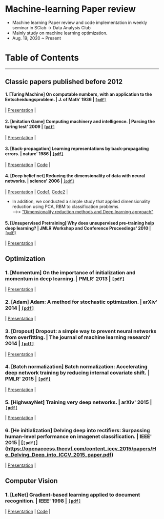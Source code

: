 # Machine-learning Paper review
- Machine learning Paper review and code implementation in weekly seminar in SClab -> Data Analysis Club
- Mainly study on machine learning optimization.
- Aug. 19, 2020 ~ Present


# Table of Contents
-----------------------
## Classic papers published before 2012

#### 1. [Turing Machine] On computable numbers, with an application to the Entscheidungsproblem. | J. of Math' 1936 | [`[pdf]`](https://www.wolframscience.com/prizes/tm23/images/Turing.pdf)
| [Presentation](https://github.com/OH-Seoyoung/Machine-learning_Paper_review/blob/master/Paper.1_Turing_Machine/20200929_Paper1_Turing_Machine.pdf) | 

#### 2. [Imitation Game] Computing machinery and intelligence. | Parsing the turing test' 2009 | [`[pdf]`](http://www.cse.chalmers.se/~aikmitr/papers/Turing.pdf#page=442)
| [Presentation](https://github.com/OH-Seoyoung/Machine-learning_Paper_review/blob/master/Paper.2_Imitation_Game/20201006_Paper2_Imitation_game.pdf) |

#### 3. [Back-propagation] Learning representations by back-propagating errors. | nature' 1986 | [`[pdf]`](http://www.cs.toronto.edu/~hinton/absps/naturebp.pdf)
| [Presentation](https://github.com/OH-Seoyoung/Machine-learning_Paper_review/blob/master/Paper.3_Back-Propagation/20201110_Paper3_Back-Propagation.pdf) | [Code](https://github.com/OH-Seoyoung/Machine-learning_Paper_review/blob/master/Paper.3_Back-Propagation/Simple_implementation_of_back-propagation.ipynb) |

#### 4. [Deep belief net] Reducing the dimensionality of data with neural networks. | science' 2006 | [`[pdf]`](https://citeseerx.ist.psu.edu/viewdoc/download?doi=10.1.1.459.3788&rep=rep1&type=pdf)
| [Presentation](https://github.com/OH-Seoyoung/Machine-learning_Paper_review/blob/master/Paper.5_Dimensionality_Reduction_DBN/20210121_Paper.5_Dimensionality_Reduction_DBN.pdf) | [Code1](https://github.com/OH-Seoyoung/Machine-learning_Paper_review/tree/master/Paper.5_Dimensionality_Reduction_DBN/AE_and_PCA), [Code2](https://github.com/OH-Seoyoung/Machine-learning_Paper_review/tree/master/Paper.5_Dimensionality_Reduction_DBN/RBM_and_PCA_with_MNIST) |

- In addition, we conducted a simple study that applied dimensionality reduction using PCA, RBM to classification problems.  
-->> ["Dimensionality reduction methods and Deep learning approach"](https://github.com/OH-Seoyoung/Machine-learning_Paper_review/blob/master/Paper.5_Dimensionality_Reduction_DBN/RBM_and_PCA_with_MNIST/Poster.pdf)

#### 5. [Unsupervised Pretraining] Why does unsupervised pre-training help deep learning? | JMLR Workshop and Conference Proceedings' 2010 |  [`[pdf]`](http://proceedings.mlr.press/v9/erhan10a/erhan10a.pdf) 
| [Presentation](https://github.com/OH-Seoyoung/Machine-learning_Paper_review/blob/master/Paper.6_Unsupervised_Pre-training/20210204_Paper.6_Unsupervised_Pre-training.pdf) |  


## Optimization
### 1. [Momentum] On the importance of initialization and momentum in deep learning. | PMLR' 2013 | [`[pdf]`](http://proceedings.mlr.press/v28/sutskever13.pdf)
| [Presentation](https://github.com/OH-Seoyoung/Machine-learning_Paper_review/blob/master/Paper.7_Initialization_and_Momentum/20210813_Initialization_and_Momentum.pdf) |

### 2. [Adam] Adam: A method for stochastic optimization. | arXiv' 2014 | [`[pdf]`](https://arxiv.org/pdf/1412.6980.pdf?source=post_page---------------------------)
| [Presentation](https://github.com/OH-Seoyoung/Machine-learning_Paper_review/blob/master/Paper.8_ADAM/20210826_Adaptive_moment_estimation.pdf) |

### 3. [Dropout] Dropout: a simple way to prevent neural networks from overfitting. | The journal of machine learning research' 2014 | [`[pdf]`](https://www.jmlr.org/papers/volume15/srivastava14a/srivastava14a.pdf?utm_campaign=buffer&utm_content=buffer79b43&utm_medium=social&utm_source=twitter.com)
| [Presentation](https://github.com/OH-Seoyoung/Machine-learning_Paper_review/blob/master/Paper.9_Dropout/20210907_Dropout.pdf) |   

### 4. [Batch normalization] Batch normalization: Accelerating deep network training by reducing internal covariate shift. | PMLR' 2015 | [`[pdf]`](http://proceedings.mlr.press/v37/ioffe15.pdf)
| [Presentation](https://github.com/OH-Seoyoung/Machine-learning_Paper_review/blob/master/Paper.10_Batch_normalization/20211005_Batch_normalization.pdf) |  

### 5. [HighwayNet] Training very deep networks. | arXiv' 2015 | [`[pdf]`](https://arxiv.org/pdf/1507.06228.pdf)
| [Presentation](https://github.com/OH-Seoyoung/Machine-learning_Paper_review/blob/master/Paper.11_HighwayNet/20211019_HighwayNet_Training_very_deep_networks.pdf) |

### 6. [He initialization] Delving deep into rectifiers: Surpassing human-level performance on imagenet classification. | IEEE' 2015 | [`[pdf]`] (https://openaccess.thecvf.com/content_iccv_2015/papers/He_Delving_Deep_into_ICCV_2015_paper.pdf)
| [Presentation](https://github.com/OH-Seoyoung/Machine-learning_Paper_review/blob/master/Paper.12_He_initialization/20211102_He_initialization.pdf) |  

## Computer Vision
### 1. [LeNet] Gradient-based learning applied to document recognition. | IEEE' 1998 | [`[pdf]`](https://ieeexplore.ieee.org/stamp/stamp.jsp?arnumber=726791&casa_token=ElGW6XRIra8AAAAA:UDZPHfQO58TTOxZo5Kw-gSpmwo9t7DWe4u197dJuKNUwJ-ZI1TomItrS-7PL0eqnnNXKalMY_Q)
| [Presentation](https://github.com/OH-Seoyoung/Machine-learning_Paper_review/blob/master/Paper.4_Convolutional_Neural_Network/20201201_Paper4_Convolutional_Neural_Network.pdf) | [Code](https://github.com/OH-Seoyoung/Machine-learning_Paper_review/blob/master/Paper.4_Convolutional_Neural_Network/Simple_implementation_of_CNN.ipynb) |


